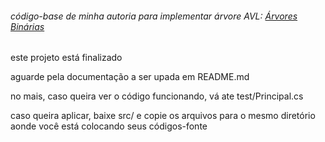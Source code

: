 ###### código-base de minha autoria para implementar árvore AVL: [Árvores Binárias](https://github.com/ciroDourado/cs_bst)

este projeto está finalizado

aguarde pela documentação a ser upada em README.md

no mais, caso queira ver o código funcionando, vá ate test/Principal.cs

caso queira aplicar, baixe src/ e copie os arquivos para o mesmo diretório aonde você está colocando seus códigos-fonte
